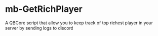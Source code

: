 # mb-GetRichPlayer
A QBCore script that allow you to keep track of top richest player in your server by sending logs to discord
